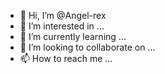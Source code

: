 - 👋 Hi, I’m @Angel-rex
- 👀 I’m interested in ...
- 🌱 I’m currently learning ...
- 💞️ I’m looking to collaborate on ...
- 📫 How to reach me ...

<!---
Angel-rex/Angel-rex is a ✨ special ✨ repository because its `README.md` (this file) appears on your GitHub profile.
You can click the Preview link to take a look at your changes.
--->
